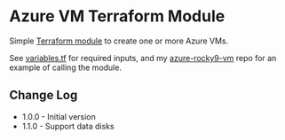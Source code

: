 #  Azure VM Terraform Module

Simple [Terraform module](https://developer.hashicorp.com/terraform/language/modules)
to create one or more Azure VMs.

See [variables.tf](variables.tf) for required inputs, and my
[azure-rocky9-vm](https://github.com/simonbrady/azure-rocky9) repo for
an example of calling the module.

## Change Log

* 1.0.0 - Initial version
* 1.1.0 - Support data disks
